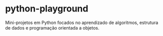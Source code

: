 # python-playground

Mini-projetos em Python focados no aprendizado de algoritmos, estrutura de dados e programação orientada a objetos.
